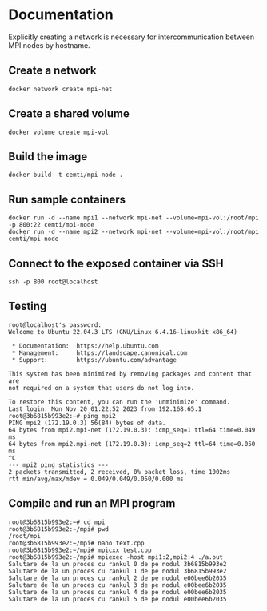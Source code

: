 # Documentation
Explicitly creating a network is necessary for intercommunication between MPI nodes by hostname.

## Create a network
    docker network create mpi-net

## Create a shared volume
    docker volume create mpi-vol

## Build the image
    docker build -t cemti/mpi-node .

## Run sample containers
    docker run -d --name mpi1 --network mpi-net --volume=mpi-vol:/root/mpi -p 800:22 cemti/mpi-node
    docker run -d --name mpi2 --network mpi-net --volume=mpi-vol:/root/mpi cemti/mpi-node

## Connect to the exposed container via SSH
    ssh -p 800 root@localhost

## Testing
    root@localhost's password:
    Welcome to Ubuntu 22.04.3 LTS (GNU/Linux 6.4.16-linuxkit x86_64)
    
     * Documentation:  https://help.ubuntu.com
     * Management:     https://landscape.canonical.com
     * Support:        https://ubuntu.com/advantage
    
    This system has been minimized by removing packages and content that are
    not required on a system that users do not log into.
    
    To restore this content, you can run the 'unminimize' command.
    Last login: Mon Nov 20 01:22:52 2023 from 192.168.65.1
    root@3b6815b993e2:~# ping mpi2
    PING mpi2 (172.19.0.3) 56(84) bytes of data.
    64 bytes from mpi2.mpi-net (172.19.0.3): icmp_seq=1 ttl=64 time=0.049 ms
    64 bytes from mpi2.mpi-net (172.19.0.3): icmp_seq=2 ttl=64 time=0.050 ms
    ^C
    --- mpi2 ping statistics ---
    2 packets transmitted, 2 received, 0% packet loss, time 1002ms
    rtt min/avg/max/mdev = 0.049/0.049/0.050/0.000 ms

## Compile and run an MPI program
    root@3b6815b993e2:~# cd mpi
    root@3b6815b993e2:~/mpi# pwd
    /root/mpi
    root@3b6815b993e2:~/mpi# nano text.cpp
    root@3b6815b993e2:~/mpi# mpicxx test.cpp
    root@3b6815b993e2:~/mpi# mpiexec -host mpi1:2,mpi2:4 ./a.out
    Salutare de la un proces cu rankul 0 de pe nodul 3b6815b993e2
    Salutare de la un proces cu rankul 1 de pe nodul 3b6815b993e2
    Salutare de la un proces cu rankul 2 de pe nodul e00bee6b2035
    Salutare de la un proces cu rankul 3 de pe nodul e00bee6b2035
    Salutare de la un proces cu rankul 4 de pe nodul e00bee6b2035
    Salutare de la un proces cu rankul 5 de pe nodul e00bee6b2035
